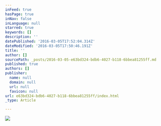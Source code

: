 ```yaml
---
inFeed: true
hasPage: true
inNav: false
inLanguage: null
starred: true
keywords: []
description: ''
datePublished: '2016-03-05T17:52:04.314Z'
dateModified: '2016-03-05T17:50:46.191Z'
title: ''
author: []
sourcePath: _posts/2016-03-05-e63bd324-bdb6-4027-b118-6bbea81255ff.md
published: true
authors: []
publisher:
  name: null
  domain: null
  url: null
  favicon: null
url: e63bd324-bdb6-4027-b118-6bbea81255ff/index.html
_type: Article

---
```

![](https://s3-us-west-2.amazonaws.com/the-grid-img/p/fe036629cf090218fef45264cf2cf023eb74ffd3.jpg)